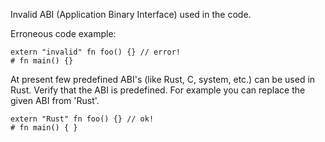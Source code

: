 Invalid ABI (Application Binary Interface) used in the code.

Erroneous code example:

```compile_fail,E0703
extern "invalid" fn foo() {} // error!
# fn main() {}
```

At present few predefined ABI's (like Rust, C, system, etc.) can be
used in Rust. Verify that the ABI is predefined. For example you can
replace the given ABI from 'Rust'.

```
extern "Rust" fn foo() {} // ok!
# fn main() { }
```
